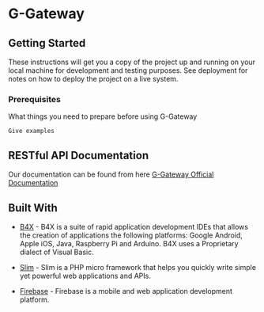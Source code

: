 # G-Gateway

## Getting Started

These instructions will get you a copy of the project up and running on your local machine for development and testing purposes. See deployment for notes on how to deploy the project on a live system.

### Prerequisites

What things you need to prepare before using G-Gateway

```
Give examples
```
## RESTful API Documentation

Our documentation can be found from here
[G-Gateway Official Documentation](https://ggateway.docs.apiary.io/)

## Built With

* [B4X](http://www.b4x.com/) - B4X is a suite of rapid application development IDEs that allows the creation of applications the following platforms: Google Android, Apple iOS, Java, Raspberry Pi and Arduino. B4X uses a Proprietary dialect of Visual Basic.

* [Slim](https://www.slimframework.com/) - Slim is a PHP micro framework that helps you quickly write simple yet powerful web applications and APIs.

* [Firebase](https://firebase.google.com/) - Firebase is a mobile and web application development platform.
